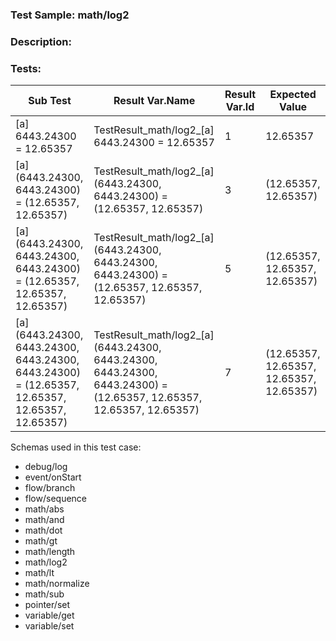 ### **Test Sample:** math/log2
### **Description:** 

### Tests:
| Sub Test | Result Var.Name | Result Var.Id | Expected Value
| ----------- | ----------- | ----------- |----------- |
| [a] 6443.24300 = 12.65357 | TestResult_math/log2_[a] 6443.24300 = 12.65357 | 1 | 12.65357
| [a] (6443.24300, 6443.24300) = (12.65357, 12.65357) | TestResult_math/log2_[a] (6443.24300, 6443.24300) = (12.65357, 12.65357) | 3 | (12.65357, 12.65357)
| [a] (6443.24300, 6443.24300, 6443.24300) = (12.65357, 12.65357, 12.65357) | TestResult_math/log2_[a] (6443.24300, 6443.24300, 6443.24300) = (12.65357, 12.65357, 12.65357) | 5 | (12.65357, 12.65357, 12.65357)
| [a] (6443.24300, 6443.24300, 6443.24300, 6443.24300) = (12.65357, 12.65357, 12.65357, 12.65357) | TestResult_math/log2_[a] (6443.24300, 6443.24300, 6443.24300, 6443.24300) = (12.65357, 12.65357, 12.65357, 12.65357) | 7 | (12.65357, 12.65357, 12.65357, 12.65357)

Schemas used in this test case:
- debug/log
- event/onStart
- flow/branch
- flow/sequence
- math/abs
- math/and
- math/dot
- math/gt
- math/length
- math/log2
- math/lt
- math/normalize
- math/sub
- pointer/set
- variable/get
- variable/set
